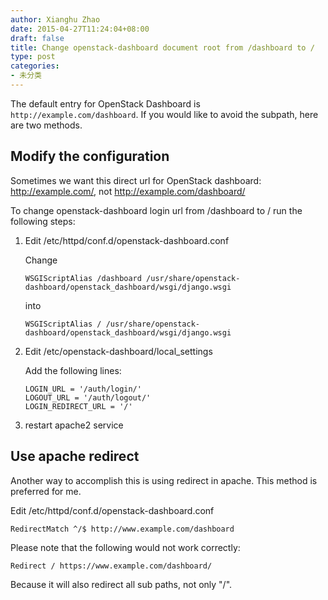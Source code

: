 ```yaml
---
author: Xianghu Zhao
date: 2015-04-27T11:24:04+08:00
draft: false
title: Change openstack-dashboard document root from /dashboard to /
type: post
categories:
- 未分类
---
```


The default entry for OpenStack Dashboard is
`http://example.com/dashboard`.
If you would like to avoid the subpath, here are two methods.


## Modify the configuration

Sometimes we want this direct url for OpenStack dashboard:
<http://example.com/>, not <http://example.com/dashboard/>

To change openstack-dashboard login url from /dashboard to / run the following steps:

1.  Edit /etc/httpd/conf.d/openstack-dashboard.conf

    Change

    ```
    WSGIScriptAlias /dashboard /usr/share/openstack-dashboard/openstack_dashboard/wsgi/django.wsgi
    ```

    into

    ```
    WSGIScriptAlias / /usr/share/openstack-dashboard/openstack_dashboard/wsgi/django.wsgi
    ```

2.  Edit /etc/openstack-dashboard/local_settings

    Add the following lines:

    ```
    LOGIN_URL = '/auth/login/'
    LOGOUT_URL = '/auth/logout/'
    LOGIN_REDIRECT_URL = '/'
    ```

3.  restart apache2 service


## Use apache redirect

Another way to accomplish this is using redirect in apache.
This method is preferred for me.

Edit /etc/httpd/conf.d/openstack-dashboard.conf

```
RedirectMatch ^/$ http://www.example.com/dashboard
```

Please note that the following would not work correctly:

```
Redirect / https://www.example.com/dashboard/
```

Because it will also redirect all sub paths, not only "/".
